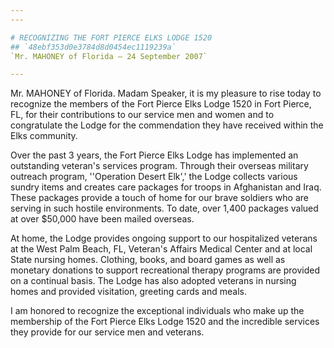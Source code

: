 ```yaml
---
---

# RECOGNIZING THE FORT PIERCE ELKS LODGE 1520
## `48ebf353d0e3784d8d0454ec1119239a`
`Mr. MAHONEY of Florida — 24 September 2007`

---
```



Mr. MAHONEY of Florida. Madam Speaker, it is my pleasure to rise 
today to recognize the members of the Fort Pierce Elks Lodge 1520 in 
Fort Pierce, FL, for their contributions to our service men and women 
and to congratulate the Lodge for the commendation they have received 
within the Elks community.

Over the past 3 years, the Fort Pierce Elks Lodge has implemented an 
outstanding veteran's services program. Through their overseas military 
outreach program, ''Operation Desert Elk',' the Lodge collects various 
sundry items and creates care packages for troops in Afghanistan and 
Iraq. These packages provide a touch of home for our brave soldiers who 
are serving in such hostile environments. To date, over 1,400 packages 
valued at over $50,000 have been mailed overseas.

At home, the Lodge provides ongoing support to our hospitalized 
veterans at the West Palm Beach, FL, Veteran's Affairs Medical Center 
and at local State nursing homes. Clothing, books, and board games as 
well as monetary donations to support recreational therapy programs are 
provided on a continual basis. The Lodge has also adopted veterans in 
nursing homes and provided visitation, greeting cards and meals.

I am honored to recognize the exceptional individuals who make up the 
membership of the Fort Pierce Elks Lodge 1520 and the incredible 
services they provide for our service men and veterans.
